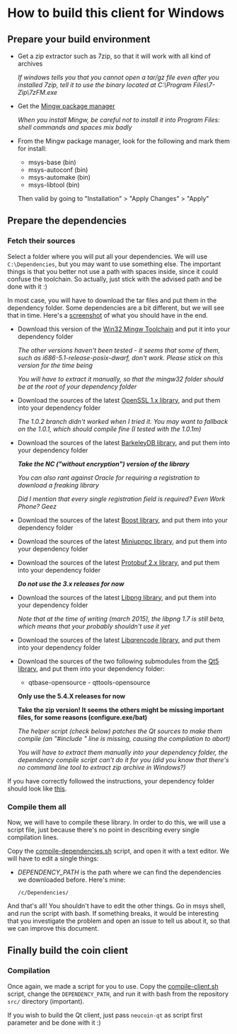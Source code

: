 # How to build this client for Windows

## Prepare your build environment

  - Get a zip extractor such as 7zip, so that it will work with all kind of archives

    *If windows tells you that you cannot open a tar/gz file even after you installed 7zip, tell it to use the binary located at C:\Program Files\7-Zip\7zFM.exe*

  - Get the [Mingw package manager](http://sourceforge.net/projects/mingw/files/Installer/mingw-get-setup.exe/download)

    *When you install Mingw, be careful not to install it into Program Files: shell commands and spaces mix badly*

  - From the Mingw package manager, look for the following and mark them for install:

      - msys-base (bin)
      - msys-autoconf (bin)
      - msys-automake (bin)
      - msys-libtool (bin)

    Then valid by going to "Installation" > "Apply Changes" > "Apply"

## Prepare the dependencies

### Fetch their sources

Select a folder where you will put all your dependencies. We will use `C:\Dependencies`, but you may want to use something else. The important things is that you better not use a path with spaces inside, since it could confuse the toolchain. So actually, just stick with the advised path and be done with it :)

In most case, you will have to download the tar files and put them in the dependency folder. Some dependencies are a bit different, but we will see that in time. Here's a [screenshot](http://i.imgur.com/JHc7yJW.png) of what you should have in the end.

  - Download this version of the [Win32 Mingw Toolchain](http://sourceforge.net/projects/mingw-w64/files/Toolchains%20targetting%20Win32/Personal%20Builds/mingw-builds/4.9.2/threads-posix/dwarf/i686-4.9.2-release-posix-dwarf-rt_v3-rev1.7z/download) and put it into your dependency folder

    *The other versions haven't been tested - it seems that some of them, such as i686-5.1-release-posix-dwarf, don't work. Please stick on this version for the time being*

    *You will have to extract it manually, so that the mingw32 folder should be at the root of your dependency folder*

  - Download the sources of the latest [OpenSSL 1.x library](https://www.openssl.org/sources/), and put them into your dependency folder

    *The 1.0.2 branch didn't worked when I tried it. You may want to fallback on the 1.0.1, which should compile fine (I tested with the 1.0.1m)*

  - Download the sources of the latest [BarkeleyDB library](http://www.oracle.com/technetwork/database/database-technologies/berkeleydb/downloads/index-082944.html), and put them into your dependency folder

    ***Take the NC ("without encryption") version of the library***

    *You can also rant against Oracle for requiring a registration to download a freaking library*

    *Did I mention that every single registration field is required? Even Work Phone? Geez*

  - Download the sources of the latest [Boost library](http://www.boost.org/users/download/), and put them into your dependency folder

  - Download the sources of the latest [Miniupnpc library](http://miniupnp.free.fr/files/), and put them into your dependency folder

  - Download the sources of the latest [Protobuf 2.x library](https://github.com/google/protobuf/releases), and put them into your dependency folder

    ***Do not use the 3.x releases for now***

  - Download the sources of the latest [Libpng library](http://sourceforge.net/projects/libpng/files/), and put them into your dependency folder

    *Note that at the time of writing (march 2015), the libpng 1.7 is still beta, which means that your probably shouldn't use it yet*

  - Download the sources of the latest [Libqrencode library](http://fukuchi.org/works/qrencode/), and put them into your dependency folder

  - Download the sources of the two following submodules from the [Qt5 library](http://download.qt.io/archive/qt/), and put them into your dependency folder:

      - qtbase-opensource
            - qttools-opensource

    **Only use the 5.4.X releases for now**

    **Take the zip version! It seems the others might be missing important files, for some reasons (configure.exe/bat)**

    *The helper script (check below) patches the Qt sources to make them compile (an "#include <cstdio>" line is missing, causing the compilation to abort)*

    *You will have to extract them manually into your dependency folder, the dependency compile script can't do it for you (did you know that there's no command line tool to extract zip archive in Windows?)*

If you have correctly followed the instructions, your dependency folder should look like [this](http://i.imgur.com/JHc7yJW.png).

### Compile them all

Now, we will have to compile these library. In order to do this, we will use a script file, just because there's no point in describing every single compilation lines.

Copy the [compile-dependencies.sh](https://github.com/neucoin/neucoin/blob/master/docs/contrib/windows/compile-dependencies.sh) script, and open it with a text editor. We will have to edit a single things:

  - *DEPENDENCY_PATH* is the path where we can find the dependencies we downloaded before. Here's mine:

    ```
    /c/Dependencies/
    ```

And that's all! You shouldn't have to edit the other things. Go in msys shell, and run the script with bash. If something breaks, it would be interesting that you investigate the problem and open an issue to tell us about it, so that we can improve this document.

## Finally build the coin client

### Compilation

Once again, we made a script for you to use. Copy the [compile-client.sh](https://github.com/neucoin/neucoin/blob/master/docs/contrib/windows/compile-client.sh) script, change the `DEPENDENCY_PATH`, and run it with bash from the repository `src/` directory (important).

If you wish to build the Qt client, just pass `neucoin-qt` as script first parameter and be done with it :)
